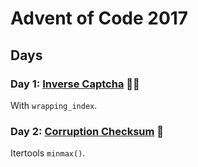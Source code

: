 # Advent of Code 2017


## Days

### Day 1: [Inverse Captcha](day01/README.md) 🌟🌟

With `wrapping_index`.

### Day 2: [Corruption Checksum](day02/README.md) 🌟

Itertools `minmax()`.